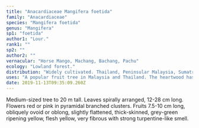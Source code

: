 ```yaml
---
title: "Anacardiaceae Mangifera foetida"
family: "Anacardiaceae"
species: "Mangifera foetida"
genus: "Mangifera"
sp1: "foetida"
author1: "Lour."
rank1: ""
sp2: ""
author2: ""
vernacular: "Horse Mango, Machang, Bachang, Pachu"
ecology: "Lowland forest."
distribution: "Widely cultivated. Thailand, Peninsular Malaysia, Sumatra, Java, Borneo and Moluccas. Naturalised in Myanmar, Lesser Sunda Is., Philippines and New Guinea."
uses: "A popular fruit tree in Malaysia and Thailand. The heartwood has a streaked grain and is used for furniture. It is sometimes planted as a street tree."
date: 2019-11-13T09:35:09.260Z
---
```

Medium-sized tree to 20 m tall. Leaves spirally arranged, 12-28 cm long. Flowers red or pink in pyramidal branched clusters. Fruits 7.5-10 cm long, obliquely ovoid or oblong, slightly flattened, thick-skinned, grey-green ripening yellow, flesh yellow, very fibrous with strong turpentine-like smell.